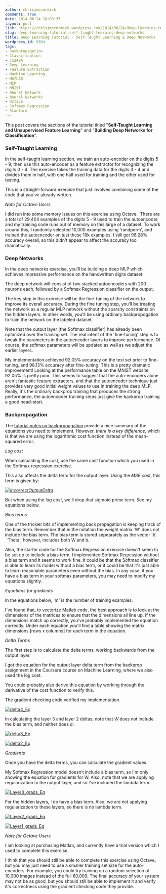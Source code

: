 ```yaml
---
author: chrisjmccormick
comments: true
date: 2014-06-24 18:09:35
layout: post
link: https://chrisjmccormick.wordpress.com/2014/06/24/deep-learning-tutorial-self-taught-learning-deep-networks/
slug: deep-learning-tutorial-self-taught-learning-deep-networks
title: Deep Learning Tutorial - Self-Taught Learning & Deep Networks
wordpress_id: 5894
tags:
- Backpropagation
- Classification
- CS249A
- Deep Learning
- Feature Extraction
- Machine Learning
- MATLAB
- MLP
- MNIST
- Neural Network
- Neural Networks
- Octave
- Softmax Regression
- Stanford
---
```


This post covers the sections of the tutorial titled "**Self-Taught Learning and Unsupervised Feature Learning**" and "**Building Deep Networks for Classification**".


### Self-Taught Learning


In the self-taught learning section, we train an auto-encoder on the digits 5 - 9, then use this auto-encoder as a feature extractor for recognizing the digits 0 - 4. The exercise takes the training data for the digits 0 - 4 and divides them in half, with one half used for training and the other used for testing.

This is a straight-forward exercise that just involves combining some of the code that you've already written.

_Note for Octave Users_

I did run into some memory issues on this exercise using Octave.  There are a total of 29,404 examples of the digits 5 - 9 used to train the autoencoder, and my training code runs out of memory on this large of a dataset. To work around this, I randomly selected 10,000 examples using 'randperm', and trained the autoencoder on just these 10k examples. I still got 98.28% accuracy overall, so this didn't appear to affect the accuracy too dramatically.


### Deep Networks


In the deep networks exercise, you'll be building a deep MLP which achieves impressive performance on the handwritten digits dataset.

The deep network will consist of two stacked autoencoders with 200 neurons each, followed by a Softmax Regression classifier on the output.

The key step in this exercise will be the fine-tuning of the network to improve its overall accuracy. During the fine tuning step, you'll be treating the network as a regular MLP network without the sparsity constraints on the hidden layers. In other words, you'll be using ordinary backpropogation to train the network on the labeled dataset.

Note that the output layer (the Softmax classifier) has already been optimized over the training set. The real intent of the 'fine-tuning' step is to tweak the parameters in the autoencoder layers to improve performance. Of course, the softmax parameters will be updated as well as we adjust the earlier layers.

My implementation achieved 92.05% accuracy on the test set prior to fine-tuning, and 98.13% accuracy after fine-tuning. This is a pretty dramatic improvement! Looking at the performance table on the MNIST website, 92.05% is pretty poor. This seems to suggest that the auto-encoders alone aren't fantastic feature extractors, and that the autoencoder technique just provides very good initial weight values to use in training the deep MLP. Really, it's the ordinary backprop training that produces the strong performance, the autoencoder training steps just give the backprop training a good head-start.


### Backpropagation


The [tutorial notes on backpropagation](http://ufldl.stanford.edu/wiki/index.php/Backpropagation_Algorithm) provide a nice summary of the equations you need to implement. However, _there is a key difference_, which is that we are using the logarithmic cost function instead of the mean-squared error.



_Log cost_

When calculating the cost, use the same cost function which you used in the Softmax regression exercise.

This also affects the delta term for the output layer. Using the _MSE cost_, this term is given by:

_[![incorrectOutputDelta](http://chrisjmccormick.files.wordpress.com/2014/06/incorrectoutputdelta.png)](https://chrisjmccormick.files.wordpress.com/2014/06/incorrectoutputdelta.png)_

But when using the _log cost_, we'll drop that sigmoid prime term. See my equations below.



_Bias terms_

One of the trickier bits of implementing back propagation is keeping track of the bias term. Remember that in the notation the weight matrix 'W' does not include the bias term. The bias term is stored sepearately as the vector 'b'.  'Theta', however, includes both W and b.

Also, the starter code for the Softmax Regression exercise doesn't seem to be set up to include a bias term. I implemented Softmax Regression without a bias term and it seems to work fine. It could be that the Softmax classifier is able to learn its model without a bias term, or it could be that it's just able to learn reasonable parameters even without the bias. In any case, if you have a bias term in your softmax parameters, you may need to modify my equations slightly.



_Equations for gradients_

In the equations below, 'm' is the number of training examples.

I've found that, to vectorize Matlab code, the best approach is to look at the dimensions of the matrices to ensure that the dimensions all line up. If the dimensions match up correctly, you've probably implemented the equation correctly. Under each equation you'll find a table showing the matrix dimensions [rows x columns] for each term in the equation.



_Delta Terms_

The first step is to calculate the delta terms, working backwards from the output layer.

I got the equation for the output layer delta term from the backprop assignment in the Coursera course on Machine Learning, where we also used the log cost.

You could probably also derive this equation by working through the derivative of the cost function to verify this.

The gradient checking code verified my implementation.

[![delta4_Eq](http://chrisjmccormick.files.wordpress.com/2014/06/delta4_eq1.png)](https://chrisjmccormick.files.wordpress.com/2014/06/delta4_eq1.png)



In calculating the layer 3 and layer 2 deltas, note that _W_ does not include the bias term, and neither does _a_.



[![delta3_Eq](http://chrisjmccormick.files.wordpress.com/2014/06/delta3_eq.png)](https://chrisjmccormick.files.wordpress.com/2014/06/delta3_eq.png)





[![delta2_Eq](http://chrisjmccormick.files.wordpress.com/2014/06/delta2_eq.png)](https://chrisjmccormick.files.wordpress.com/2014/06/delta2_eq.png)



_Gradients_

Once you have the delta terms, you can calculate the gradient values.

My Softmax Regression model doesn't include a bias term, so I'm only showing the equation for gradients for W. Also, note that we are applying regularization to the output layer, and so I've included the lambda term.

[![Layer3_grads_Eq](http://chrisjmccormick.files.wordpress.com/2014/06/layer3_grads_eq.png)](https://chrisjmccormick.files.wordpress.com/2014/06/layer3_grads_eq.png)

For the hidden layers, I do have a bias term. Also, we are not applying regularization to these layers, so there is no lambda term.

[![Layer2_grads_Eq](http://chrisjmccormick.files.wordpress.com/2014/06/layer2_grads_eq.png)](https://chrisjmccormick.files.wordpress.com/2014/06/layer2_grads_eq.png)





[![Layer1_grads_Eq](http://chrisjmccormick.files.wordpress.com/2014/06/layer1_grads_eq.png)](https://chrisjmccormick.files.wordpress.com/2014/06/layer1_grads_eq.png)



_Note for Octave Users_

I am looking at purchasing Matlab, and currently have a trial version which I used to complete this exercise.

I think that you should still be able to complete this exercise using Octave, but you may just need to use a smaller training set size for the auto-encoders. For example, you could try training on a random selection of 10,000 images instead of the full 60,000. The final accuracy of your system may not be as good, but you should still be able to implement it and verify it's correctness using the gradient checking code they provide.


